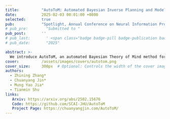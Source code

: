 ```yaml
---
title:          "AutoToM: Automated Bayesian Inverse Planning and Model Discovery for Open-ended Theory of Mind"
date:           2025-02-03 00:01:00 +0800
selected:       true
pub:            "Spotlight, Annual Conference on Neural Information Processing Systems (Neurips), 2025"
# pub_pre:        "Submitted to "
pub_post:       ''
# pub_last:       ' <span class="badge badge-pill badge-publication badge-success">Spotlight</span>'
# pub_date:       "2025"

abstract: >-
  We introduce AutoToM, an automated Bayesian Theory of Mind method for achieving open-ended machine ToM. Leveraging an LLM as the backend, AutoToM combines the robustness of Bayesian models and the open-endedness of Language models, offering a scalable and interpretable approach to machine ToM.
cover:          /assets/images/covers/autotom.png
cover_size:     300px  # Optional: Controls the width of the cover image
authors:
  - Zhining Zhang*
  - Chuanyang Jin*
  - Mung Yao Jia*
  - Tianmin Shu
links:
   Arxiv: https://arxiv.org/abs/2502.15676
   Code: https://github.com/SCAI-JHU/AutoToM
   Project Page: https://chuanyangjin.com/AutoToM/
---
```

